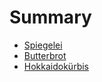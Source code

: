 # Summary

* [Spiegelei](spiegelei/README.md)
* [Butterbrot](butterbrot/README.md)
* [Hokkaidokürbis](hokkaidokurbis/README.md)


